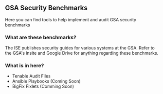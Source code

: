 ## GSA Security Benchmarks

Here you can find tools to help implement and audit GSA security benchmarks

### What are these benchmarks?

The ISE publishes security guides for various systems at the GSA. Refer to the GSA's insite and Google Drive for anything regarding these benchmarks.  

### What is in here?

- Tenable Audit Files
- Ansible Playbooks (Coming Soon)
- BigFix Fixlets (Comming Soon)
